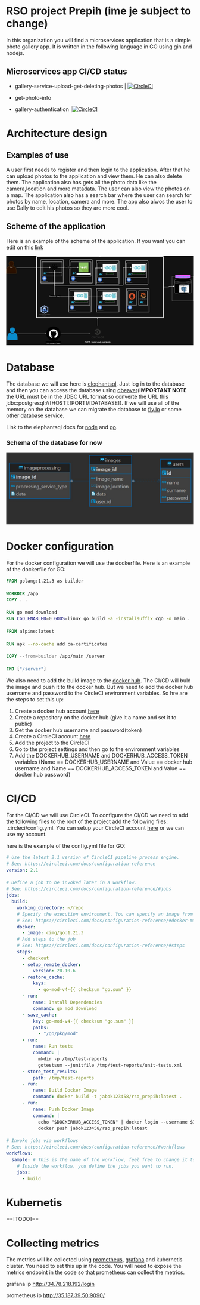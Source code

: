 # RSO project Prepih (ime je subject to change)
In this organization you will find a microservices application that is a simple photo gallery app.
It is written in the following language in GO using gin and nodejs.

## Microservices app CI/CD status 

- gallery-service-upload-get-deleting-photos | [![CircleCI](https://dl.circleci.com/status-badge/img/gh/RSO-project-Prepih/gallery-service-upload-get-deleting-photos/tree/main.svg?style=svg)](https://dl.circleci.com/status-badge/redirect/gh/RSO-project-Prepih/gallery-service-upload-get-deleting-photos/tree/main)

- get-photo-info

- gallery-authentication |[![CircleCI](https://dl.circleci.com/status-badge/img/gh/RSO-project-Prepih/gallery-authentication/tree/main.svg?style=svg)](https://dl.circleci.com/status-badge/redirect/gh/RSO-project-Prepih/gallery-authentication/tree/main)

# Architecture design

## Examples of use
A user first needs to register and then login to the application. After that he can upload photos to the application and view them. He can also delete them. The application also has gets all the photo data like the camera,location and more matadata. The user can also view the photos on a map. The application also has a search bar where the user can search for photos by name, location, camera and more. The app also alwos the user to use Dally to edit his photos so they are more cool.

## Scheme of the application
Here is an example of the scheme of the application. If you want you can edit on this [link](https://viewer.diagrams.net/?tags=%7B%7D&highlight=0000ff&edit=_blank&layers=1&nav=1#R7V1bd6JI1%2F4t70Wv9c4FLo4eLk0wafsLGDvaaXMzCxERRfEFjMCv%2F%2FbeVRgVc5p0utM9lTXTxqKowz48e1fxFPmknS%2Bzy9hZz6xo4oWfVHmSfdLMT6qqNnUZPrAkZyWK0dBYiR8HE172UHATFB4v5Df6m2DiJQcV0ygK02B9WOhGq5XnpgdlThxH28Nq0yg87HXt%2BF6l4MZ1wmrpbTBJZ6y0qTYeyj97gT8re1bqLXZl6ZSV%2BUySmTOJtntFWueTdh5HUcp%2BW2bnXojSK%2BXC7rt45OpuYLG3Sl9yw1fzIv9%2BvfC%2FzdJka89afzf9taSpfHBpXs7Ym4AA%2BNcoTmeRH62csPNQehZHm9XEw2Zl%2BPZQ5yqK1lCoQOHcS9Oca9PZpBEUzdJlyK8maRwtdvLUoISNArt%2BdHa8KIk2ses9MaXSSpzY99Kn6tV3SgDz9aKll8Y53Bh7oZMG94cDcbgZ%2Bbt6D5KGX7iwXyF43u69E254T8PEiyvKAKNZkwzdNIpBTttZkHo3a4cksAWfOxTsNAjD8yjEqnC3Np16ddfdCXzvyqTRGsuovWm0Skttl2Py4tTLntZDVWz8htLhub9rDb1W5za2ffCfFq81O3Ad%2Bb1k3Wj8CisHicX5d34%2FfRnhl5pRfjWz%2FYtmzr%2B9q3foL%2FWOxi91D73iHp9Ky9r3jm2wDJ2VR0Jz4pSrQj7QHgFOib34xY%2BdSQCCK91hFVEL%2B74z8abOJkwrymjslPEmJ9EU7dBLNLniIoqiNapOYhjv5SRGVeKvEPdjNvuMmB7X%2FeOyaxyKrio5VdaqglPfDV0aFcH932bsxSsvhbylIsKFl7ozLrQ9rEA5BZB1tMPAX0FZihhzFjpjL7yOkiANIix1QXBevFf96qjCOErTaAkVHN7O7o4EYkaw8geEXVK9RH6mQUWpRAL2fS9itOiH%2BRKFpGBJqdOZk6xZ4jUNMnS4M7rQLkvlsgTdykmdT1qbfVUvknv%2Fk3qWgRDU8%2BvPtnqXn%2Bnj22zjFnLgfP4qu2Z0f6VNtEluaFZu3LtL996at7fWeauYLN2g%2B3mWji%2BNorcatbrLmTz5fFb0gub9ZPltPrnsbJzb5v14ebEZ511%2FooaLyaXf6s7drRXoum2OCmtgyXYxUux5V%2BkGZ9HdbbhyPvehzki3bnTDnruZZXa39qCt9cxODnVU5%2Fab1l%2B29Oubbmad61vL7Gyt%2BSizBxa005fh07cG7Y1ltre9gVVAmWYNhgr0k3fNR%2Fo2H%2Blvri%2B72mzW2y6arvbVGF8O%2FcnncHs3AIu8%2FKZPzltzV7OC62A09y47jfMbo5iYZ427ZZiMzWhuFV11pA6VniaX7WxcrZ956t16fLmtd9W75d08bX0JbH00SL5co1w%2Fh8ndYK%2FfywvZOT%2Bbjy8vCtQL3L8FOSyub77YVjHUr%2BYL3c7bJAt7aaV2oOcwt41VdIqrQSe%2Fmltb66adXc19xT6XMzvXDcsc%2Bfa5rljFhdUbjDZ2YWlds1OADArb%2FDJn9%2FkZ3KdezTtZ71zOQW6ZNRiBbN2NPfeNq0FXuZp3QW5tvE%2B2illyNRhteVkOct1Y82%2FQVndDsjSxTZBtLm%2FsQVfumng%2F1DvHPkAX5%2B3CvqExzUA%2FMP6hX35a5%2B1t12z7MAbVxjHkutozZwmMx4Dx5Tb0RzqHMY8KH%2Fob6dBfhu1bAf6vo77Z2M2%2BbxUw54GVQR3tat4vepfb3C46cH%2FHuLoBOc6%2FzK1BH7%2FDmNtQrwv1wFZyGcdq2AGMNcCxdlLWZlsdmx21R%2FdaKdwHcrAyS7VAPz74jgyyBFud%2BzAGkMtgoTH59VWYN8wBZSgXcD%2FMI%2BRytDT7Rt6TI%2Bh0MFJAN8XV3JVBJxnMS4Yxwfxxfgvod0gygLoZzsuWtwXIHvTVL2Cu8tV8aFhoIzmME%2FqDPlRsB2wBfKKTwqcBvgTtdOGeoXoFMkA5eUH3fmfjg2w7%2Bv416l7ayei7XYAdgs13fLDL%2FMEuR9j%2Ftgdz6%2BHYzBmM3wefdEGOgB831KcKffkwFpA99Il9kS92QMb42fZBt0XvnOQG8xpxOYGtmaMU9QK6hX66We9GxrZRT2ibOuoQdIN2AjLUM8ABHz%2BhHx9tHPTjw7gyq3B9bMPiPmGh%2FJkv5dAe2hvIH9qBsdvzEfoIH2MXxjhEncH3joH99kg3aOttkPUQymGuOCe041wHnLGTK%2FKvvg%2B2k%2FW4TOwCZeLmoEf0TRXsA%2FsFDEJ9gp2a6Jtgi4BZoFeou4A5tcGuRmDXsgZjVcH%2Fc5ATtGmlvQH0PUCsG5K%2B0eevEB9v8BOwMpChvC9bpP9ODrLjfozfXZoDzAnqWgrYrcJ0Ab4xAKwhOfgazAPspY9Yo9jmEO2GdIK2DdgJdoP239dxTiBnjWwT%2FARxgOy4aCv4CXXlKxwvYBjYPFzvg%2B0uSMasDabbnrnIoU8NZJqSTgbgYzAGC%2Fq20H7AT%2FhcYQ5tjeZg9qlNaDujvoquzNrs4Ligng%2BYQ7IAf5ZxfjLOr2ciNqGecWwoB%2FD7AMY778AnygNxijArYz7UJ5uxKX74aHNKbwAYM%2B%2BgHmg86Ps2zB9sXCMdkJ8vsE9oZwEYoEO8Ib1nIE%2B0Q%2FhuYVvMjgPEVx8xOwMZUDnYDdqVAdiN5YCLHY4tqC%2Foy1zAPNC%2B%2BhrZo9lGDIbxL4weYY5POI19wXxw%2FDnoh9k8%2BgJgJs0DMNcqFmizKmFoAL4CY%2BmdM8zHvnsmGxuzacJ1A2RS2Oh%2F835KeFu0YRy%2BTLgA%2BuoxG4IxI1YtEIPRnjLAMD7%2FC4xDaIsYK2A%2BPtkM2IKC84E2FdQv4l2X4kQf9OVibFGofgG2ArbVG6AcwObmaFvot2hToFvE5xz1D9hSLAzS%2FaAPdtRROT4x2d%2FQmFL6pNjaRRtUGa5CvMAxoc3PF1uyI7OPOt8yTPJzFoNk0gvHefRlxEG0H7QBLEc8Z%2FFn3lZhXOTffN4Yx2W0P9Abz3mYr8EcFRbDIFZrFscty2d%2BOES8oviD%2BrVIT6Af1j60y9q0z%2Bl37QFHUR%2BA21Tezclf6HeXxRawZbILtGFzATjcVTH%2BEoadY2wfZShvu6C6pGMb8dgkny0g3tHcmA9aW5pTzmRsc9wG21Bt1F8O8Q11QDkHYADqGzEb4hzIDsY89Mn%2F5x0ch8L8cmQgHvL4oKO9gf%2Fm6Ge9263K4yrN0b60KA5BfRn6ltHnbPIVtDnUXVdGrIU6BbNVxAGQ83KblrkI2GxhFxCf5wuF9dvXmDxwXljfx%2FwE8RR9Bsa6wHt18qkc7oWxo59Y6Htgr%2BQPFOO7EPvAduBaD%2FGO2ZxPdml2UVYy%2BoqNsjN9bIP7U6eMgZDzLlBPoK8RyZ7ytwB8slgQfmJsothX%2BCnFysECx7i1oX3KVxCTELcAr8nHWKwDDHUROzTSPeRCiKGoR8w9AcNBFx2DsIUwwU1p3jfMbkkulAvR7%2FmDT1iZS3YJvknXwY7PWfkI4yebA%2BCj5bM8tc90YJIt6hbKKKdYw%2BJn0cW4pNksjgMOdXEcUG%2BIMsxZTLIod0N7pXFirCKsX2BMwNhlUHsgU8jlC44fGtgw5jdKj%2BzIldn9Fo87bYPhUZvFOnOSwLgw%2F0whPy%2B4vH3K0SGvBKxG%2FMsxh6ecco4yJ3xGO9IIV5aQg5sLzBUwF4Frrkb5MOXFDG%2FB99AfVLDNgufECvnZrYWxEXyAzx38lo2%2FCzkstt9XGR5iPoO6hPUE%2BZEPGIafLq4DWI447%2FO1FebOXZ5fMFmgD1F%2BSbbf0XrMzxXWNuUQBfNF9Okus0uTPnOb2aVqsdinU5yh3A3H4xss32nrhGMQf2yyyw5ijMbskTBd52uPEsuwP43FOswvMJdHXTE7Bl0xO77dol0ZhKmkm8mc6RHrYP7rp5Q7zilvBp%2Fvl76WMl%2FDPBlzLtQ%2F5Yk5zzMQt9H%2FFZ6rG%2BT7c4v3jzkV5FKUmyxwzBT%2FoL9dzOlRjjwEPxkSTsMYFIqJhUVjA1tJWW7g4hjZus5sw9iHaIsoOx3mjzliDnEwpbWE2c1YHKb4B9gxwniEuQHLs%2BZdxE%2FMd3RaK7PYzzEM7Qz1S%2FggY85BvoTfc4aRLA8lPCEsR1kBPvE5LQjjQO8Fy2ktjuVtwnLMI3ts%2FprF8DIjf8jZd%2FIZiu9DyocpL8W5ot4Je4fgv5iTUo6Ea3jMOQsaN45n3keZlzkZ5juUJ2FMJHwi%2FMWcrI25OMvRyNZRry6XEa0DNO5zuE7WwPYyxBbA0xT9A3NkN2f5NK25cT6AR2XMBh2ymL2kmJijTeEcWD4JeAj5AqxVuI4x96C8U6dceDCSMUcGeWB81Wi9NuizuE02tcudcx7nNMxn0JZ6LG8G%2F7FobcHssI97BRyrRjprY5ESTgxoTcjWhgHHMIx35tfkinIryvVhrB1jVND90A7lDAq3E8gBZYytIMsO2QTisE3rOVynYh6HeTraKs2fcAbGhFiCaxLARba2sNFvIMcbo%2B4Hvk6%2BCb43Qj0VtC5QSb%2BmVbB2XZXWgwX5EeW2qAeaE60hOxyDAWNAnoD%2FGNsytgbqlHsblCOBPnJaM%2BWEx0xmYANsT4PWBdweCJtSykEo5%2BjmPEZgfCw4LvG1SrvMARX6TrnKqKDcE2Vv7tYSKV9L5G5O8oF8wEU9GJh%2F4TW2ruqQHkc52sgCY4RhUV%2BWwjDah1wC7YvlxxDrZZa7YgxC2bo6y6%2BGlE%2BDTmW2FhuCHHdrMcJWi%2BKGlWOMxNwN1hg%2Bi6UW2g%2F2jXic7XCS8h1aX6skfxh7j%2BGJztZcrsLzM9QN7slRXmLPwznby3AJz8tcD%2FpD2wM90RqX7JxkZKI9Dinu2JCjsX0lma3Vby2O8322dpxTfpBTXorYhRhK6zDKxwrM81EfTLe%2BSmtc8jWUEVsTM%2Bwv9wIwZ12wnGO%2BYHGM5T4aYRPldLhGwPyqz3IZ6JP2wMi%2BfJ5nox%2F3GQ5RztTBNmCdV663fTaG%2BTBj64IRzZ8w%2Bvs6hTKdsB33NbhOxrTOpT02DerRepzVwXhzN79CLEQsR7zHOIcYcU6xluVZtK9Ba42c2rnsZKTToF1%2Bsv05lpNzXOyTPlkuwvbFMP4wzOiz3AHyb9ofKrAPxNoO2F5f5muUgvACbI0wHWNMseD7drjPxbAHsCBn9knrO4wHBlvnluMY6ba2ZmtQsuWzuYVYNXd5DFrA%2FSPsE3N9HE9GebDp8r0eXBN2FZChiuNg46PYudsv7A2%2BzkhGfA1On5Sb8f1B3DPh2A%2F%2BifasMd%2Fs5uzTxT0xXIsWDGsgNpDdlTIEeQTMNryFDHhH63zENx33QiHnUwgncU%2BAcAD8iWTepX3gEdvP1Zn%2B8JNyx%2BxhPwvjUalf33j4ZPXYPopP%2B1C010l2OiK5wJq7YDZIewmYb7K1BNg%2B6BX37RSSc9EF3MR17xDz55xyeMRmFgNkbwlYj3uELP6iv%2BroVzZbHwJ%2BYPxHv19gzmcQPgc87uIak%2FIYK2O5OM0N%2FRLW1YjhLq4NmT2x%2FZOM9ixMFt9hPhraClsjdR%2FkzfBU5evVjO2Jy2wtDT4EfcO6pJsymxnRfgPFUsRx0iPm6agr9H%2BMW53S5mS%2B3yWPS59nbfhsnwjlOszId5hPy7TPR9epj8IxMWYirm35XuqQ9il3cRW%2Fz7ss%2Fxl0M74mwLGzsc7L%2FHO3J6YwfXaZ%2Fa3WgLNDwo8u6RrWFir3%2B7xdfnK%2F5%2Bvrcv%2Ba%2BqK9DbBRV2Uxkt1Da2XaV%2BvIuHZkMgebKTDnRp9E%2FMa9HNwDxzYJsyAOYs6Beh%2BqtO%2FJ9oGZLCm3ZM8aIG6pLI5hblfirsv2iDCXoucduI4F26c8y2V7CLiXT3vFrk%2F74Lgmphzxoj6m%2BOLyfR7c1yc5cD9ZlL7u7%2B3JbNm6luas2fnus8RJPgZsE%2FGZ55qkO7Jt3MPbInb1LjFXwzV4X2N5I9g0YEWP5dOpTfbe5fLCdbmsUYyZf0lIfzcy0xXfGyRdLPGevsJsju23YZzBfI3lBmSPqMv6mPYwXfac55zFZFxfQ66FfoK%2BjNip9WhNTjGk3Dcr9xNJ99i2xdaIkBNiLtTR2P4ItQ2f3yLy6dttwXNv38Z5k177mx5b96sYu3Cd3mPPgdi%2BEl13Gc4MKCbr9GyF1q99jCWKXe654HMvE3CnnCfl2N8S0Bv3O8QosN9bn9YYDDsXGdd1toedW77npzJ%2FiYLuZ1t2l60Ynw%2BOl63N3U3Xd7Wv%2BVhNw6vvk%2FXd56%2FR9Q0%2BzxkGVwV%2Fxlds713tbnXt42Ne%2FO8NT%2B6NJ5%2FcK0rNOHh2r%2BjNysN7Xa0%2Bu9ffjRj0cUgPrxSdeoIw0jxFqlKb7yW7ExSdY9mVFIED1kOFL7BHg1hHwSqlkRpnnwzzFJFhn7ag7nELgqUP8wiDMc4mcR0kGJiRu%2FDiGvIM3qIb5WnlNI9006rqRqvXjFZVO9q7GXb9hHLqRGiaBPfwq5%2BSRFjRuCy4iEG4Umc1gVvb63UYuA4SS5KyIoxlfHwzlB00%2BQiBsTSFZzkvz1JbiBRz5rgLnzheB3RH%2FDnJQDlNUoHvszRFJnEb5a1euJOVUgvcaDUNVhOwHBd6hPkhbUW9wPIEP6MV%2FSohY0y6j0IJtWUo%2BG8Y%2BZEUe46bSuB6tfXKfzezaxzbnaLXWq2K6dVbNdWomt5e8Q%2B3vhIJPgCsPs0lU1sfjUymaoJNJthkgk0m2GSCTSbYZIJNJthkgk0m2GSCTSbYZIJNJthkgk0m2GSCTSbYZIJNJthkgk0m2GSCTSbYZIJNJthkgk0m2GSCTSbYZH8Wm4yxBl5BJzNOEG9atVO8m%2FciRakvIEW9mPmg%2FlTpvZhR9m6kJfUFbLw%2FhFGmPs1L%2BYCMMq1KTCkZYA4UIxdDmjjxIvaciRdLwSoMVp7k7hgf9f9tIk4b2%2F322F1j%2F5n7HgyiLBxHmZQERbDyicslj6MYG4Ridsd4xxcrx4S1Yn%2F8X6TygEhk5DPSZ%2FMvdguahTR1lkGYs9qSs16HnpTkSeotWeUzGO%2FCctwbKruAO1g5DMxZIueGD%2B%2FG8yMwH3nYPb5yur4dpREU3zjEvTtxw2cvvPeQtMO%2BtuPACdmvCdwjJV4cTE83jbw%2BHAoj46hyZxnNg5eNan8Wj9xHkgN3SCXuZm1SF8AcuyQ9pe429anJTXkse4%2FX36t978T%2FPahCXVcLpj5NVyrf60bTe%2BnN1B80Ud79FzeQ58fxmm5P9KLK%2FwmW6yhOnVXFBWaxNz3wgEMiox%2Bks82Y8xe%2F3vSkdRzNASSl69hbBzOs4YShF%2BeSs0lnAFac6nnQhxs6SXLQyfEgq96cbuJxJE1jZ3nooNBtBHMEyAWv2q9UaWE9d7Ij19cO7sYK9MUBa4gPIOKAmToldzwBFuTZCSE%2BKk9R19mReB%2Fhxz4qs6fYsWwYlWLnz6HMys9SZsNo5UvsJYzS1htLZTkjza6iiTdP3k6YfSaq1o%2FDqlFTqq8mbZ6IqmXZj4%2Bqp%2FLFV1pv%2FRHrvQjiBFu4Sb31o%2Bb4h78V9U2vQGUpzxvegMpvvcYUdC%2Fzbh6SjlutWl1u1ltG3VCVhtY6sjX2RlfexoO5VZrV6o1aw6i0rLR2P%2FX6YctMAJWWyZB3032Dbbd%2BFxb4kUJOpds%2FmQZenngSNHBBAxc0cEEDFzRwQQMXNHBBAxc0cEEDFzRwQQMXNHBBAxc0cEEDFzRwQQMXNHBBAxc0cEEDFzRwQQMXNHBBAxc0cEEDFzRwQQP%2FU2jgjEfwW9HA9epfd%2F5VNPDXSu%2FX08DLN8D%2BC2jg%2BtN%2FJvgD0sDrVRr4cB1GE08yvdBzUmk9Q%2BryufqpfeLPNR%2BRPP4pb%2FHhrzOfZri8gjxyyGXcbre1VZAlUbih955yMuMGZuhMkK%2BoyugfF3ID%2FrmMwH19qSHLmdYyiLlYjpjI59XRHpFfZPniQmm%2FpwEB7DVbez%2FNQ6A84eqqUWudeFtoQ6nJjXcyKUOpGMpPoCH%2BQDqh8kI%2BYf19%2BISSoss11Wg0VU4jlPUDNUtKw6g1jrh%2FL2UV6kZN3jehI4ahXq81VEMufxTtZRTDdhw7%2BV41js5PTvGw38aR2bEWfyh%2F0TgVh17JzW0%2Bws298dyI3rKcvJKcS1B5aMmVQHYMistgMmFO48HQnHFY5hnVoPgoEsFwV4Ce%2FOZPuzTh%2BfeaP41Qck1RjCNzZV%2F%2FqVeUVaLpNPHehdhatYvLKPLpUM0%2BSRNcQVNQzJ2VH0CeJ1ibH461aeX0NHQ%2BNGCFnMMKD59K64esTUtjO%2B19qAOrRVg52YWvH7E2aQXcIzbBAp9KIeNMsweuTsynQXtLT%2FqKBe54FvZ8mOPu0I6JWWSMIXlzJnvfz8Lrmy%2Fy3feZfIV8gbwLcim5lFcrW7Y%2Bp0vnNkt6gT27u7WDu2WnMb3Z52pe7Lia9nxk3F2O1COuZr7jahZ9mNm3pW3u%2BJrNK82WvdssfJob1w66lyCdhSyzZ%2BywJu5s%2BXNbWKN%2Bp70VfE4n057%2BcsvrdenZGEgR17W41yPT8xBa91%2Fc0nMz0y1w34w4jOf0XF23B3bC9geRh4Z7wSDZcIR7MzBa1jaug9nzZHyuj%2Bts%2FH2Uf5tbuOcg4xoc94Z77LkR1L9TLbYnLQ%2FYc98t8Xto%2Fxj6Iy4TPR%2FL6Brfl%2BsRTwWfXSC3qkPcCyuQGYdl%2FrXeDZp7Grv%2BfDYDW%2FNHajZzNavVRQ3CCvrOlIMB7Uq1cQcLd8Lk3uAOd5mQfcB2bGkXgFg%2BGrGfClulHRfzS8IYTC7uHigWMleI4cbYYWh%2FbKdwoVqcJWOZX25xFxWuFc8zH7uldvEJImP3mchEvbNoR3KAu6i4k7fQet%2BRsYe7lRNkruLTVoPtvg01vjumcKaVQU9U6Ik4MTUUy%2Fymst2tEe5E024SMi2I%2FTH4cihJtEv1rtDfupvw9FEA7fAkgK5XU%2BR6%2FXSGXH88Qr0tPT518PYjHqMwjoX3y09RGNXTVeIUxUeOx%2BIUhThFIU5RiFMU4hSFOEUhTlGIUxTiFIU4RSFOUYhTFOIUhThFIU5RiFMU4hSFOEUhTlGIUxTiFIU4RSFOUYhTFOIUhThFIU5RiFMU4hTF8zy8R8inH%2FgUhfGC98H%2FpFMUr5Xerz9FYdSfF94fcoqC2cnvdIqiUT0fdNkZSNd4duIEMUUcm%2FjBxyaesZhj0rtxSKj%2FIOcmGr8rMewDvF%2B3IZhhghkmmGGCGSaYYYIZJphhghkmmGGCGSaYYYIZJphhghkmmGGCGSaYYYIZJphhghkmmGGCGSaYYYIZJphhghkmmGGCGSaYYYIZ9ocxwxq%2FHzOs8XGYYa%2BV3q9nhjX%2BPcywxu%2FHDGtUmWFeyphhkolMDMEOe2922DNW85uww1oVS%2FkJb9UFwcb5d34%2FfRnhF%2FAz%2FtXM9i%2Ba%2BTNktH%2FwNl4%2BbXq%2F7RP1yhdZP%2FvWXuaRb31r72vfeGsoh5w5jfN5H3tPb13Rn6r%2FPm%2FIbVZf8S1sbK%2BeUn%2BpjT3yktz3tTHFOOJl1uUnbcxQ31ZfkX%2BGTf7IP73wnqzYRuujvS6xqVZEJ0ixghQrSLGCFCtIsYIUK0ixghQrSLGCFCtIsYIUK0ixghQrSLGCFCtIsYIUK0ixghQrSLGCFCtIsYIUK0ixghQrSLGCFCtIsYIU%2B1uTYptP%2F9nij0iKbf7I94G9jRT7Wun9elJss%2FpCsIrw%2FhBSbPNpxvIHJMU2q3TvziQoWbGbJFj5Uvu6W7V2QY39wdTYZ2zn96DGNusVS%2FkZtMUsSL8%2FEBXh22jvygNnEb%2BUlMUPQnV8KzGxyjysK7W6ehRBAXka6mFLjGHJb36Cadg0NEAkefejHJmdXJMhQO9%2BWoe9MHpmpZe30ikVtfXkoF9Lv2w03lYfxHDkOu9Av1SazR%2BYhbwn%2F7Ipf7i3kirNVkV4goEpGJiCgSkYmIKBKRiYgoEpGJiCgSkYmIKBKRiYgoEpGJiCgSkYmIKBKRiYgoEpGJiCgSkYmIKBKRiYgoEpGJiCgSkYmIKBKRiYvzUDkzMJfisKplJyCD4AB%2FPV8jtBwmzsyIA%2Fh4WptF7w9q4%2FhIbJbeV34mGq8kveu%2FvRSZeMXVnbBotg6U0CpxbFqGT8vsbv8LsbLZfRCgmY6WyzROVr%2BD841MV1jMKceZvk7ySapltQ899h5EdkD%2BqFosryOpOeqsWZmz%2FPck44tgG4qFYtB4p19d2M5wXvHf4w2Ch%2FNGhU5eqbgf9UaOSm8ntBY5W69y%2BBRix1FCSox87UWTn7cNgkNDy%2B8GYEfN5AGq19GvpRoqjX9sjAslK%2BOnfPfOparfwT8fvmUzdqx%2BThH2ZBreoJlE7orWcOOOj%2Fwtcg5THt36zXLy4OPVnVH7cuuOWipat0y4tU9MxhH0M7BFNDhuCz%2F1MVv9I6IXworbX0PcUZ75WFvuQN%2BaUvIw01SaMYFbGdBal3s3bopcDb2Fkfgu0%2Ft%2FfW01TmcnilfR%2FLyagK2Dh5ugpvfC%2FzfsnptI%2BOj3heZx0lqR974JPpBvQeOCE%2FtbNdSy54GGry8AiPgqKTMXm8nTmpFCTSNWvjpn%2F1Zih8xjTqek3e%2F9EOLKWh11qNvav1iqE00VerptJ4tziqaBWz%2BMDvFGdjffJYDS969mXhkHSyms%2B%2BLVxV1NM6f%2FGpnDeqqLpIN737R73ZcVP0yufQcRqE4V4IUsaO4qm7vP%2FgGFu9097Fs8cPGUzp58cEMeMwhLUa1YyzdQpR3%2B2oiFr%2BfYB%2FoZ%2BoL%2FaTR7LEn%2BUn6omQV6e4BDmzjJmDNHHiRew5Ey%2BWglUYrDyIIaUF1%2F%2B3iVIS3sNve%2FouC8dRJiVBEWAggTglj%2Bk0qATF7A7eIF4KVjMvDnhL413cZBfvnfi%2F0v6Axr5EES2OQimNnVXC1AXl5GXSLAKf%2BqSeP34v1gL3h6gthUECoS%2F1lhKPzux2qPjXX2w8kyBZh3geDQczDT0%2BfFqQ0p0sDsu7lSn8vgxWEvdBvKThohfLSZKlJz5MDgAAhh9NcgkrfKbrEq50Nks2D6Wmq02jocC%2FdT4sLs7YgVrJfmPswlcqP2ikvs74vWtnMsHDyUy1%2BzeXcmX3SbxitzQB8NJVAo5K7TUr7Y1DWGg%2F39wZVTsaE6KktK2IZuwkHpMPuyYl3jIYRyEfQ12W9%2B%2BfOssg5KqSnPU69KQkT0BHrPYZTGNhOe4NlV1EmBJhORits0Tc56Z74%2FmRB%2BXD7vGV0%2FXtCABJlW8cXICeuuGzF957mPGxr21Mz9ivCdwDc4qD6emm2zgJKGcBRJU7y2gevGxU%2B7N45L4HySUErSg3RV9zEyex840XvBJ603TvysRzo9jhXlSa0SpaYZ%2F%2FCZZrwHFnxW%2BQHkeUYwDYAxU3dJLkAFRAHJ9ZI5TTZsx3D24i%2FLoPvC1UgUGsSiQvq6QxoN7%2BDbPYmx7UOEyu%2FSCdbcY8mf5605PWcTSHjFy6jr11MKv27UDkykHZieTdH3f%2BqXF2rATXSUFRCOzHymlXNAqTZdM%2F303tlCkcFjGke0HzXKR%2Fx54PN%2FztxrSR8mz7tNp5QfMnZfdc44kbe97qbzLP57uYbsLqSBqHMct%2FdCwhq4E7R6zWsyvBZ0%2B3%2FtOl4n6eWF0Fnl4oVpaF7mSl1wLQ6jQA4I65CdMBVfUCy3EduAw2gNswACmJXIAlCdMLPMLNDV%2FCA%2FC4Gnx7tqrLR%2BlqXanuAKjNE%2Fmq%2Bl5PRlXlFXsqH3b9P9FivRXk88KH9GRac8NoM5nG4M21lYerfjeI3dBzAwl3OqUkhZF5E2k6lupGwwPxTieOUtfrTsOrG6ort9zWdDwdq2N56o2NSUOR5WZrPNYnTa%2FpNozWRGs4TU2tt3S%2BTbC%2FF69%2F%2Bsen5Z%2B2nkbryHpO7R%2Fpp1Y7%2Bvutdpq%2FdrVT05u7AnptR02W1WfWPPTtGsItyADz1R%2B%2FEHrpnxd760s83qi7U09G6rsX1Jxc0xynSi2eKh2Hl7KhcVlwDjnYxbm5i02rcbLmefwmwGRW9lb4b7xZUXqV4Bs9dgFpfNwulLExPhKnMIwf2kzl%2BdkxBC2DyYSZpwcTdMZhuW1%2F4lkcWGTC3f3T8U4IJYCH2ya86EdgwNGevSI3q7v05QtIDkDgH2AAfI0jVOvu2mXsrGdWNPGwxv8D)

![app schema](images/sdadasd.jpg)


# Database 
The database we will use here is [elephantsql](https://www.elephantsql.com/). Just log in to the database and then you can access the database using [dbeaver](https://dbeaver.io/about/)(**IMPORTANT NOTE** the URL must be in the JDBC URL format so converte the URL this jdbc:postgresql://[HOST]:[PORT]/[DATABASE]). If we will use all of the memory on the database we can migrate the database to [fly.io](https://fly.io/) or some other database service. 

Link to the elephantsql docs for [node](https://www.elephantsql.com/docs/nodejs.html) and [go](https://www.elephantsql.com/docs/go.html). 

### Schema of the database for now 

![db schema](images/Screenshot_173.jpg)

# Docker configuration
For the docker configuration we will use the dockerfile. Here is an example of the dockerfile for GO:
```dockerfile
FROM golang:1.21.3 as builder

WORKDIR /app
COPY . .

RUN go mod download
RUN CGO_ENABLED=0 GOOS=linux go build -a -installsuffix cgo -o main .

FROM alpine:latest

RUN apk --no-cache add ca-certificates

COPY --from=builder /app/main /server

CMD ["/server"]
```
We also need to add the build image to the [docker hub](https://hub.docker.com/). The CI/CD will buld the image and push it to the docker hub. But we need to add the docker hub username and password to the CircleCI environment variables. 
So hre are the steps to set this up:
1. Create a docker hub account [here](https://hub.docker.com/)
2. Create a repository on the docker hub (give it a name and set it to public)
4. Get the docker hub username and password(token)
4. Create a CircleCI account [here](https://circleci.com/signup/)
4. Add the project to the CircleCI
5. Go to the project settings and then go to the environment variables
6. Add the DOCKERHUB_USERNAME and DOCKERHUB_ACCESS_TOKEN variables (Name == DOCKERHUB_USERNAME and Value == docker hub username and Name == DOCKERHUB_ACCESS_TOKEN and Value == docker hub password)


# CI/CD 
For the CI/CD we will use CircleCI. To configure the CI/CD we need to add the following files to the root of the project add the following files: .circleci/config.yml. You can setup your CircleCI account [here](https://circleci.com/signup/) or we can use my account.

here is the example of the config.yml file for GO:
```yaml
# Use the latest 2.1 version of CircleCI pipeline process engine.
# See: https://circleci.com/docs/configuration-reference
version: 2.1

# Define a job to be invoked later in a workflow.
# See: https://circleci.com/docs/configuration-reference/#jobs
jobs:
  build:
    working_directory: ~/repo
    # Specify the execution environment. You can specify an image from Dockerhub or use one of our Convenience Images from CircleCI's Developer Hub.
    # See: https://circleci.com/docs/configuration-reference/#docker-machine-macos-windows-executor
    docker:
      - image: cimg/go:1.21.3
    # Add steps to the job
    # See: https://circleci.com/docs/configuration-reference/#steps
    steps:
      - checkout
      - setup_remote_docker:
          version: 20.10.6
      - restore_cache:
          keys:
            - go-mod-v4-{{ checksum "go.sum" }}
      - run:
          name: Install Dependencies
          command: go mod download
      - save_cache:
          key: go-mod-v4-{{ checksum "go.sum" }}
          paths:
            - "/go/pkg/mod"
      - run:
          name: Run tests
          command: |
            mkdir -p /tmp/test-reports
            gotestsum --junitfile /tmp/test-reports/unit-tests.xml
      - store_test_results:
          path: /tmp/test-reports
      - run:
          name: Build Docker Image
          command: docker build -t jabok123458/rso_prepih:latest .
      - run:
          name: Push Docker Image
          command: |
            echo "$DOCKERHUB_ACCESS_TOKEN" | docker login --username $DOCKERHUB_USERNAME --password-stdin
            docker push jabok123458/rso_prepih:latest

# Invoke jobs via workflows
# See: https://circleci.com/docs/configuration-reference/#workflows
workflows:
  sample: # This is the name of the workflow, feel free to change it to better match your workflow.
    # Inside the workflow, you define the jobs you want to run.
    jobs:
      - build

```

# Kubernetis 
==[TODO]==

# Collecting metrics
The metrics will be collected using [prometheus](https://prometheus.io/), [grafana](https://grafana.com/) and kubernetis cluster.  You need to set this up in the code. You will need to expose the metrics endpoint in the code so that prometheus can collect the metrics. 



grafana ip http://34.78.218.192/login

prometheus ip http://35.187.39.50:9090/

